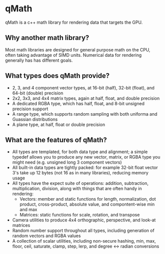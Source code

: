 # qMath

qMath is a c++ math library for rendering data that targets the GPU. 

## Why another math library?

Most math libraries are designed for general purpose math on the CPU, often taking advantage of SIMD units. Numerical data for rendering generally has has different goals.

## What types does qMath provide?

- 2, 3, and 4 component vector types, at 16-bit (half), 32-bit (float), and 64-bit (double) precision
- 2x2, 3x3, and 4x4 matrix types, again at half, float, and double precision
- A dedicated RGBA type, which has half, float, and 8-bit unsigned precision support
- A range type, which supports random sampling with both uniforma and Guassian distributions
- A plane type, at half, float or double precision

## What are the features of qMath?

- All types are templated, for both data type and alignment; a simple typedef allows you to produce any new vector, matrix, or RGBA type you might need (e.g. unsigned long 3 component vectors)
- All built-in data types are tightly packed: for example 32-bit float vector 3's take up 12 bytes (not 16 as in many libraries), reducing memory usage
- All types have the expect suite of operations: addition, subtraction, multiplication, division, along with things that are often handy in rendering:
    - Vectors: member and static functions for length, normalization, dot product, cross-product, absolute value, and compontent-wise min and max 
    - Matrices: static functions for scale, rotation, and transpose 
- Camera utilities to produce 4x4 orthographic, perspective, and look-at matrices
- Random number support throughout all types, including generation of random vectors and RGBA values
- A collection of scalar utilities, including non-secure hashing, min, max, floor, ceil, saturate, clamp, step, lerp, and degree <-> radian conversions
